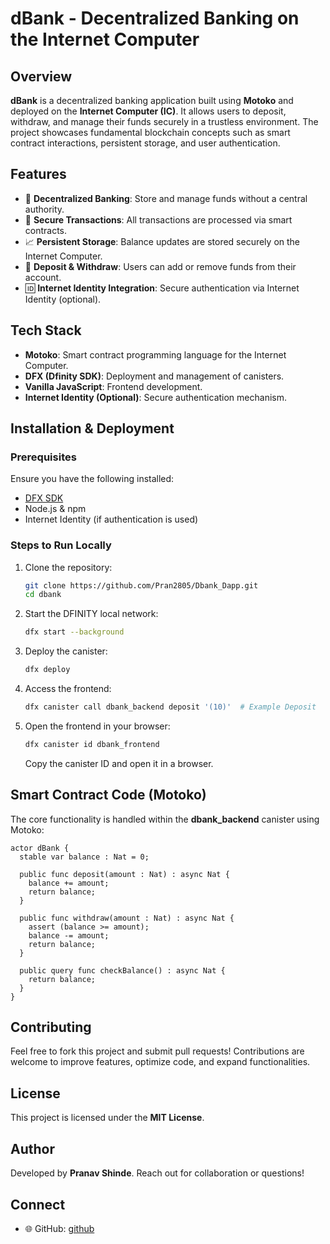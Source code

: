 # dBank - Decentralized Banking on the Internet Computer

## Overview
**dBank** is a decentralized banking application built using **Motoko** and deployed on the **Internet Computer (IC)**. It allows users to deposit, withdraw, and manage their funds securely in a trustless environment. The project showcases fundamental blockchain concepts such as smart contract interactions, persistent storage, and user authentication.

## Features
- 🏦 **Decentralized Banking**: Store and manage funds without a central authority.
- 🔐 **Secure Transactions**: All transactions are processed via smart contracts.
- 📈 **Persistent Storage**: Balance updates are stored securely on the Internet Computer.
- 🔄 **Deposit & Withdraw**: Users can add or remove funds from their account.
- 🆔 **Internet Identity Integration**: Secure authentication via Internet Identity (optional).

## Tech Stack
- **Motoko**: Smart contract programming language for the Internet Computer.
- **DFX (Dfinity SDK)**: Deployment and management of canisters.
- **Vanilla JavaScript**: Frontend development.
- **Internet Identity (Optional)**: Secure authentication mechanism.

## Installation & Deployment
### Prerequisites
Ensure you have the following installed:
- [DFX SDK](https://smartcontracts.org/docs/developers-guide/install-upgrade-remove.html)
- Node.js & npm
- Internet Identity (if authentication is used)

### Steps to Run Locally
1. Clone the repository:
   ```sh
   git clone https://github.com/Pran2805/Dbank_Dapp.git
   cd dbank
   ```
2. Start the DFINITY local network:
   ```sh
   dfx start --background
   ```
3. Deploy the canister:
   ```sh
   dfx deploy
   ```
4. Access the frontend:
   ```sh
   dfx canister call dbank_backend deposit '(10)'  # Example Deposit
   ```
5. Open the frontend in your browser:
   ```sh
   dfx canister id dbank_frontend
   ```
   Copy the canister ID and open it in a browser.

## Smart Contract Code (Motoko)
The core functionality is handled within the **dbank_backend** canister using Motoko:
```motoko
actor dBank {
  stable var balance : Nat = 0;

  public func deposit(amount : Nat) : async Nat {
    balance += amount;
    return balance;
  }

  public func withdraw(amount : Nat) : async Nat {
    assert (balance >= amount);
    balance -= amount;
    return balance;
  }

  public query func checkBalance() : async Nat {
    return balance;
  }
}
```

## Contributing
Feel free to fork this project and submit pull requests! Contributions are welcome to improve features, optimize code, and expand functionalities.

## License
This project is licensed under the **MIT License**.

## Author
Developed by **Pranav Shinde**. Reach out for collaboration or questions!

## Connect
- 🌐 GitHub: [github](https://github.com/Pran2805)
